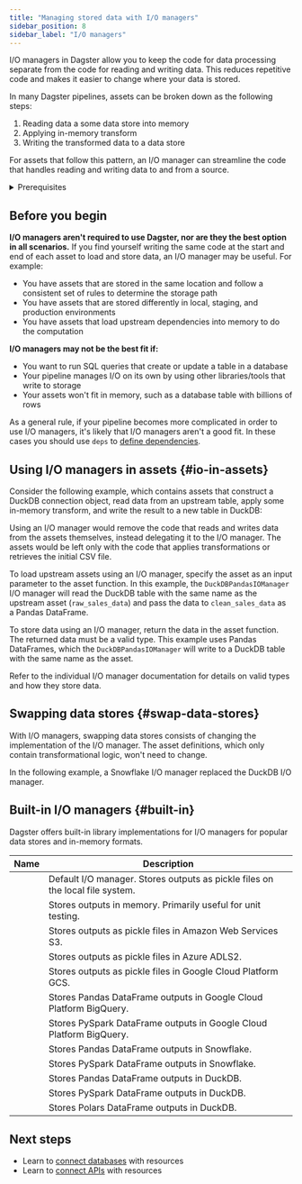 ```yaml
---
title: "Managing stored data with I/O managers"
sidebar_position: 8
sidebar_label: "I/O managers"
---
```


I/O managers in Dagster allow you to keep the code for data processing separate from the code for reading and writing data. This reduces repetitive code and makes it easier to change where your data is stored.

In many Dagster pipelines, assets can be broken down as the following steps:

1. Reading data a some data store into memory
2. Applying in-memory transform
3. Writing the transformed data to a data store

For assets that follow this pattern, an I/O manager can streamline the code that handles reading and writing data to and from a source.

<details>
<summary>Prerequisites</summary>

To follow the steps in this guide, you'll need familiarity with:

- [Assets](/concepts/assets)
- [Resources](/concepts/resources)
</details>

## Before you begin

**I/O managers aren't required to use Dagster, nor are they the best option in all scenarios.** If you find yourself writing the same code at the start and end of each asset to load and store data, an I/O manager may be useful. For example:

- You have assets that are stored in the same location and follow a consistent set of rules to determine the storage path
- You have assets that are stored differently in local, staging, and production environments
- You have assets that load upstream dependencies into memory to do the computation

**I/O managers may not be the best fit if:**

- You want to run SQL queries that create or update a table in a database
- Your pipeline manages I/O on its own by using other libraries/tools that write to storage
- Your assets won't fit in memory, such as a database table with billions of rows

As a general rule, if your pipeline becomes more complicated in order to use I/O managers, it's likely that I/O managers aren't a good fit. In these cases you should use `deps` to [define dependencies](/guides/asset-dependencies).

## Using I/O managers in assets \{#io-in-assets}

Consider the following example, which contains assets that construct a DuckDB connection object, read data from an upstream table, apply some in-memory transform, and write the result to a new table in DuckDB:

<CodeExample filePath="guides/external-systems/assets-without-io-managers.py" language="python" />

Using an I/O manager would remove the code that reads and writes data from the assets themselves, instead delegating it to the I/O manager. The assets would be left only with the code that applies transformations or retrieves the initial CSV file.

<CodeExample filePath="guides/external-systems/assets-with-io-managers.py" language="python" />

To load upstream assets using an I/O manager, specify the asset as an input parameter to the asset function. In this example, the `DuckDBPandasIOManager` I/O manager will read the DuckDB table with the same name as the upstream asset (`raw_sales_data`) and pass the data to `clean_sales_data` as a Pandas DataFrame.

To store data using an I/O manager, return the data in the asset function. The returned data must be a valid type. This example uses Pandas DataFrames, which the `DuckDBPandasIOManager` will write to a DuckDB table with the same name as the asset.

Refer to the individual I/O manager documentation for details on valid types and how they store data.

## Swapping data stores \{#swap-data-stores}

With I/O managers, swapping data stores consists of changing the implementation of the I/O manager. The asset definitions, which only contain transformational logic, won't need to change.

In the following example, a Snowflake I/O manager replaced the DuckDB I/O manager.

<CodeExample filePath="guides/external-systems/assets-with-snowflake-io-manager.py" language="python" />

## Built-in I/O managers \{#built-in}

Dagster offers built-in library implementations for I/O managers for popular data stores and in-memory formats.

| Name                                                                                       | Description                                                                   |
| ------------------------------------------------------------------------------------------ | ----------------------------------------------------------------------------- |
| <PyObject module="dagster" object="FilesystemIOManager" />                                 | Default I/O manager. Stores outputs as pickle files on the local file system. |
| <PyObject module="dagster" object="InMemoryIOManager" />                                   | Stores outputs in memory. Primarily useful for unit testing.                  |
| <PyObject module="dagster_aws.s3" object="S3PickleIOManager" />                            | Stores outputs as pickle files in Amazon Web Services S3.                     |
| <PyObject module="dagster_azure.adls2" object="ConfigurablePickledObjectADLS2IOManager" /> | Stores outputs as pickle files in Azure ADLS2.                                |
| <PyObject module="dagster_gcp" object="GCSPickleIOManager" />                              | Stores outputs as pickle files in Google Cloud Platform GCS.                  |
| <PyObject module="dagster_gcp_pandas" object="BigQueryPandasIOManager" />                  | Stores Pandas DataFrame outputs in Google Cloud Platform BigQuery.            |
| <PyObject module="dagster_gcp_pyspark" object="BigQueryPySparkIOManager" />                | Stores PySpark DataFrame outputs in Google Cloud Platform BigQuery.           |
| <PyObject module="dagster_snowflake_pandas" object="SnowflakePandasIOManager" />           | Stores Pandas DataFrame outputs in Snowflake.                                 |
| <PyObject module="dagster_snowflake_pyspark" object="SnowflakePySparkIOManager" />         | Stores PySpark DataFrame outputs in Snowflake.                                |
| <PyObject module="dagster_duckdb_pandas" object="DuckDBPandasIOManager" />                 | Stores Pandas DataFrame outputs in DuckDB.                                    |
| <PyObject module="dagster_duckdb_pyspark" object="DuckDBPySparkIOManager" />               | Stores PySpark DataFrame outputs in DuckDB.                                   |
| <PyObject module="dagster_duckdb_polars" object="DuckDBPolarsIOManager" />                 | Stores Polars DataFrame outputs in DuckDB.                                    |                                       |

## Next steps

- Learn to [connect databases](/guides/databases) with resources
- Learn to [connect APIs](/guides/apis) with resources
